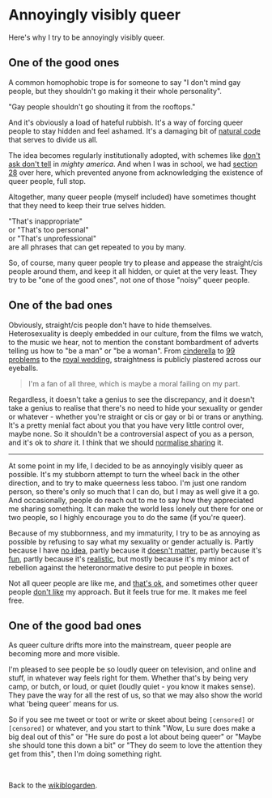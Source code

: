 # Annoyingly visibly queer

Here's why I try to be annoyingly visibly queer.

## One of the good ones

A common homophobic trope is for someone to say "I don't mind gay people, but they shouldn't go making it their whole personality".

"Gay people shouldn't go shouting it from the rooftops."

And it's obviously a load of hateful rubbish. It's a way of forcing queer people to stay hidden and feel ashamed. It's a damaging bit of [natural code](https://www.todepond.com/wikiblogarden/academia/natural-code/submitted/) that serves to divide us all.

The idea becomes regularly institutionally adopted, with schemes like [don't ask don't tell](https://en.wikipedia.org/wiki/Don%27t_ask,_don%27t_tell) in *mighty america*. And when I was in school, we had [section 28](https://en.wikipedia.org/wiki/Section_28) over here, which prevented anyone from acknowledging the existence of queer people, full stop.

Altogether, many queer people (myself included) have sometimes thought that they need to keep their true selves hidden. 

"That's inappropriate"\
or "That's too personal"\
or "That's unprofessional"\
are all phrases that can get repeated to you by many.

So, of course, many queer people try to please and appease the straight/cis people around them, and keep it all hidden, or quiet at the very least. They try to be "one of the good ones", not one of those "noisy" queer people. 

## One of the bad ones

Obviously, straight/cis people don't have to hide themselves. Heterosexuality is deeply embedded in our culture, from the films we watch, to the music we hear, not to mention the constant bombardment of adverts telling us how to "be a man" or "be a woman". From [cinderella](https://youtu.be/cxGo_Wb7K9Q?feature=shared) to [99 problems](https://youtu.be/il7DAixsKrQ?si=EgRcBb3RwJ4XNj3M) to the [royal wedding](https://youtu.be/qPlVAj5uajA?si=hUpt6Eh-8uVqShcx), straightness is publicly plastered across our eyeballs.

> I'm a fan of all three, which is maybe a moral failing on my part.

Regardless, it doesn't take a genius to see the discrepancy, and it doesn't take a genius to realise that there's no need to hide your sexuality or gender or whatever - whether you're straight or cis or gay or bi or trans or anything. It's a pretty menial fact about you that you have very little control over, maybe none. So it shouldn't be a controversial aspect of you as a person, and it's ok to *share* it. I think that we should [normalise sharing](https://youtu.be/cF2OF75ivZM) it.

<hr>

At some point in my life, I decided to be as annoyingly visibly queer as possible. It's my stubborn attempt to turn the wheel back in the other direction, and to try to make queerness less taboo. I'm just one random person, so there's only so much that I can do, but I may as well give it a go. And occasionally, people do reach out to me to say how they appreciated me sharing something. It can make the world less lonely out there for one or two people, so I highly encourage you to do the same (if you're queer).

Because of my stubbornness, and my immaturity, I try to be as annoying as possible by refusing to say what my sexuality or gender actually is. Partly because I have [no idea](https://www.todepond.com/wikiblogarden/my-name/gender), partly because it [doesn't matter](https://www.todepond.com/report/definitions-that-dont-matter/), partly because it's [fun](https://www.todepond.com/wikiblogarden/art/mysterious-people/), partly because it's [realistic](https://www.todepond.com/wikiblogarden/health/transition/in-slow-motion/), but mostly because it's my minor act of rebellion against the heteronormative desire to put people in boxes.

Not all queer people are like me, and [that's ok](https://www.todepond.com/wikiblogarden/genocide/binary), and sometimes other queer people [don't like](https://www.todepond.com/wikiblogarden/genocide/internalised/transphobia/) my approach. But it feels true for me. It makes me feel free.

## One of the good bad ones

As queer culture drifts more into the mainstream, queer people are becoming more and more visible. 

I'm pleased to see people be so loudly queer on television, and online and stuff, in whatever way feels right for them. Whether that's by being very camp, or butch, or loud, or quiet (loudly quiet - you know it makes sense). They pave the way for all the rest of us, so that we may also show the world what 'being queer' means for us.

So if you see me tweet or toot or write or skeet about being `[censored]` or `[censored]` or whatever, and you start to think "Wow, Lu sure does make a big deal out of this" or "He sure do post a lot about being queer" or "Maybe she should tone this down a bit" or "They do seem to love the attention they get from this", then I'm doing something right.

<br>

Back to the [wikiblogarden](/wikiblogarden).
